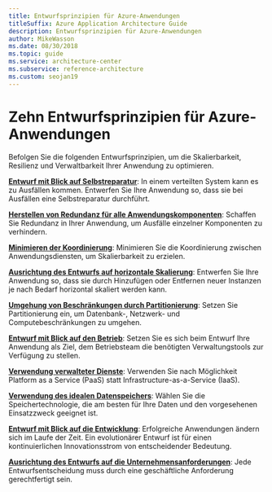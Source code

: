 ```yaml
---
title: Entwurfsprinzipien für Azure-Anwendungen
titleSuffix: Azure Application Architecture Guide
description: Entwurfsprinzipien für Azure-Anwendungen
author: MikeWasson
ms.date: 08/30/2018
ms.topic: guide
ms.service: architecture-center
ms.subservice: reference-architecture
ms.custom: seojan19
---
```


# <a name="ten-design-principles-for-azure-applications"></a>Zehn Entwurfsprinzipien für Azure-Anwendungen

Befolgen Sie die folgenden Entwurfsprinzipien, um die Skalierbarkeit, Resilienz und Verwaltbarkeit Ihrer Anwendung zu optimieren.

**[Entwurf mit Blick auf Selbstreparatur](self-healing.md)**: In einem verteilten System kann es zu Ausfällen kommen. Entwerfen Sie Ihre Anwendung so, dass sie bei Ausfällen eine Selbstreparatur durchführt.

**[Herstellen von Redundanz für alle Anwendungskomponenten](redundancy.md)**: Schaffen Sie Redundanz in Ihrer Anwendung, um Ausfälle einzelner Komponenten zu verhindern.

**[Minimieren der Koordinierung](minimize-coordination.md)**: Minimieren Sie die Koordinierung zwischen Anwendungsdiensten, um Skalierbarkeit zu erzielen.

**[Ausrichtung des Entwurfs auf horizontale Skalierung](scale-out.md)**: Entwerfen Sie Ihre Anwendung so, dass sie durch Hinzufügen oder Entfernen neuer Instanzen je nach Bedarf horizontal skaliert werden kann.

**[Umgehung von Beschränkungen durch Partitionierung](partition.md)**: Setzen Sie Partitionierung ein, um Datenbank-, Netzwerk- und Computebeschränkungen zu umgehen.

**[Entwurf mit Blick auf den Betrieb](design-for-operations.md)**: Setzen Sie es sich beim Entwurf Ihre Anwendung als Ziel, dem Betriebsteam die benötigten Verwaltungstools zur Verfügung zu stellen.

**[Verwendung verwalteter Dienste](managed-services.md)**: Verwenden Sie nach Möglichkeit Platform as a Service (PaaS) statt Infrastructure-as-a-Service (IaaS).

**[Verwendung des idealen Datenspeichers](use-the-best-data-store.md)**: Wählen Sie die Speichertechnologie, die am besten für Ihre Daten und den vorgesehenen Einsatzzweck geeignet ist.

**[Entwurf mit Blick auf die Entwicklung](design-for-evolution.md)**: Erfolgreiche Anwendungen ändern sich im Laufe der Zeit. Ein evolutionärer Entwurf ist für einen kontinuierlichen Innovationsstrom von entscheidender Bedeutung.

**[Ausrichtung des Entwurfs auf die Unternehmensanforderungen](build-for-business.md)**: Jede Entwurfsentscheidung muss durch eine geschäftliche Anforderung gerechtfertigt sein.
